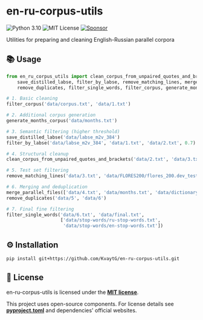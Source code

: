# en-ru-corpus-utils

![Python 3.10](https://img.shields.io/badge/Python-3.10-blue?logo=python) ![MIT License](https://img.shields.io/badge/License-MIT-green) [![Sponsor](https://img.shields.io/badge/Sponsor-%E2%9D%A4-red)](https://kvaytg.ru/donate.php?lang=en)

Utilities for preparing and cleaning English-Russian parallel corpora

## 📚 Usage
```python
from en_ru_corpus_utils import clean_corpus_from_unpaired_quotes_and_brackets, \
    save_distilled_labse, filter_by_labse, remove_matching_lines, merge_parallel_files, \
    remove_duplicates, filter_single_words, filter_corpus, generate_months_corpus

# 1. Basic cleaning
filter_corpus('data/corpus.txt', 'data/1.txt')

# 2. Additional corpus generation
generate_months_corpus('data/months.txt')

# 3. Semantic filtering (higher threshold)
save_distilled_labse('data/labse_m2v_384')
filter_by_labse('data/labse_m2v_384', 'data/1.txt', 'data/2.txt', 0.7)  # Higher threshold

# 4. Structural cleanup
clean_corpus_from_unpaired_quotes_and_brackets('data/2.txt', 'data/3.txt')

# 5. Test set filtering
remove_matching_lines('data/3.txt', 'data/FLORES200/flores_200.dev_test.txt', 'data/4.txt')

# 6. Merging and deduplication
merge_parallel_files(['data/4.txt', 'data/months.txt', 'data/dictionary.txt'], 'data/5.txt')
remove_duplicates('data/5', 'data/6')

# 7. Final fine filtering
filter_single_words('data/6.txt', 'data/final.txt',
                    ['data/stop-words/ru-stop-words.txt',
                     'data/stop-words/en-stop-words.txt'])
```

## ⚙️ Installation
```bash
pip install git+https://github.com/KvaytG/en-ru-corpus-utils.git
```

## 📜 License
en-ru-corpus-utils is licensed under the **[MIT license](https://opensource.org/license/mit)**.

This project uses open-source components. For license details see **[pyproject.toml](pyproject.toml)** and dependencies' official websites.
